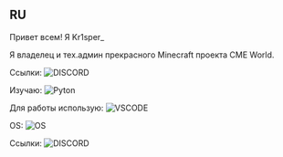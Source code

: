 ## RU
Привет всем! Я Kr1sper_

Я владелец и тех.админ прекрасного Minecraft проекта CME World.

Ссылки:
![DISCORD](https://img.shields.io/badge/Discord-5865F2?style=for-the-badge&logo=discord&logoColor=white)
![]()
![]()

Изучаю:
![Pyton](https://img.shields.io/badge/Python-FFD43B?style=for-the-badge&logo=python&logoColor=blue)

Для работы использую:
![VSCODE](https://img.shields.io/badge/VSCode-0078D4?style=for-the-badge&logo=visual%20studio%20code&logoColor=white)

OS:
![OS](https://img.shields.io/badge/Ubuntu-E95420?style=for-the-badge&logo=ubuntu&logoColor=white)

Ссылки:
![DISCORD](https://img.shields.io/badge/Discord-5865F2?style=for-the-badge&logo=discord&logoColor=white)





![]()
